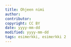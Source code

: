 ```yaml
---
title: Ohjeen nimi 
author: 
contributor:
copyright: CC BY
date: yyyy-mm-dd
modified: yyyy-mm-dd
tags: esimerkki, esimerkki 2
---
```

